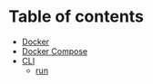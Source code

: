# Table of contents

* [Docker](README.md)
* [Docker Compose](docker-compose.md)
* [CLI](cli/README.md)
  * [run](cli/run.md)
